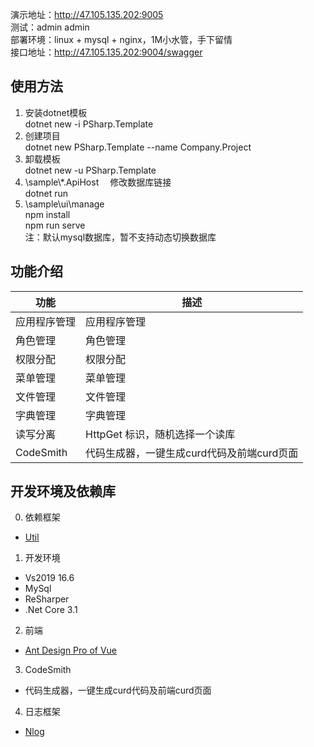 演示地址：http://47.105.135.202:9005  
        测试：admin   admin  
部署环境：linux + mysql + nginx，1M小水管，手下留情    
接口地址：http://47.105.135.202:9004/swagger  

## 使用方法
1. 安装dotnet模板  
        dotnet new -i PSharp.Template  
2. 创建项目  
        dotnet new PSharp.Template --name Company.Project
3. 卸载模板  
        dotnet new -u PSharp.Template  
4. \sample\\*.ApiHost     &emsp;修改数据库链接  
        dotnet run
5. \sample\ui\manage  
        npm install  
        npm run serve  
注：默认mysql数据库，暂不支持动态切换数据库

## 功能介绍

功能 | 描述
---|---
应用程序管理 | 应用程序管理
角色管理 | 角色管理
权限分配 | 权限分配
菜单管理 | 菜单管理
文件管理 | 文件管理
字典管理 | 字典管理
读写分离 | HttpGet 标识，随机选择一个读库
CodeSmith | 代码生成器，一键生成curd代码及前端curd页面



## 开发环境及依赖库
0. 依赖框架
  - [Util](https://github.com/dotnetcore/Util)
1. 开发环境
- Vs2019 16.6
- MySql
- ReSharper
- .Net Core 3.1
2. 前端
- [Ant Design Pro of Vue](https://pro.antdv.com/)
3. CodeSmith
- 代码生成器，一键生成curd代码及前端curd页面
4. 日志框架
- [Nlog](https://nlog-project.org/)